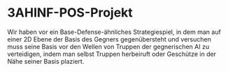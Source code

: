 # 3AHINF-POS-Projekt
Wir haben vor ein Base-Defense-ähnliches Strategiespiel, in dem man auf einer 2D Ebene der Basis des Gegners gegenübersteht und versuchen muss seine Basis vor den Wellen
von Truppen der gegnerischen AI zu verteidigen, indem man selbst Truppen herbeiruft oder Geschütze in der Nähe seiner Basis plaziert.
